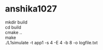 # anshika1027

mkdir build   
cd build   
cmake ..   
make   
./L1simulate -t app1 -s 4 -E 4 -b 8 -o logfile.txt   
